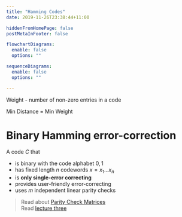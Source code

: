 ```yaml
---
title: "Hamming Codes"
date: 2019-11-26T23:38:44+11:00

hiddenFromHomePage: false
postMetaInFooter: false

flowchartDiagrams:
  enable: false
  options: ""

sequenceDiagrams: 
  enable: false
  options: ""

---
```


Weight - number of non-zero entries in a code

Min Distance = Min Weight

# Binary Hamming error-correction

A code $C$ that

- is binary with the code alphabet ${0, 1}$
- has fixed length $n$ codewords $x = x_1 ... x_n$
- is **only single-error correcting**
- provides user-friendly error-correcting
- uses $m$ independent linear parity checks

> Read about [Parity Check Matrices](../parity-check-matrix)  
> Read [lecture three](../lec03)
